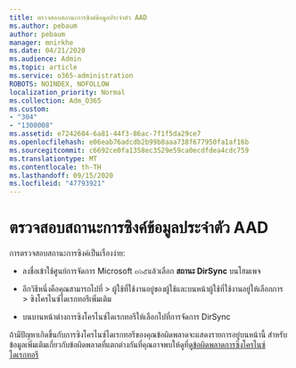```yaml
---
title: ตรวจสอบสถานะการซิงค์ข้อมูลประจำตัว AAD
ms.author: pebaum
author: pebaum
manager: mnirkhe
ms.date: 04/21/2020
ms.audience: Admin
ms.topic: article
ms.service: o365-administration
ROBOTS: NOINDEX, NOFOLLOW
localization_priority: Normal
ms.collection: Adm_O365
ms.custom:
- "304"
- "1300008"
ms.assetid: e7242604-6a81-44f3-86ac-7f1f5da29ce7
ms.openlocfilehash: e06eab76adcdb2b99b8aaa738f677950fa1af16b
ms.sourcegitcommit: c6692ce0fa1358ec3529e59ca0ecdfdea4cdc759
ms.translationtype: MT
ms.contentlocale: th-TH
ms.lasthandoff: 09/15/2020
ms.locfileid: "47793921"
---
```

# <a name="check-aad-identity-sync-status"></a>ตรวจสอบสถานะการซิงค์ข้อมูลประจำตัว AAD

การตรวจสอบสถานะการซิงค์เป็นเรื่องง่าย:
  
- ลงชื่อเข้าใช้ศูนย์การจัดการ Microsoft ๓๖๕แล้วเลือก **สถานะ DirSync** บนโฮมเพจ

- อีกวิธีหนึ่งคือคุณสามารถไปที่ \> ผู้ใช้ที่ใช้งานอยู่ของผู้ใช้และบนหน้าผู้ใช้ที่ใช้งานอยู่ให้เลือกการ \> ซิงโครไนซ์ไดเรกทอรีเพิ่มเติม

- บนบานหน้าต่างการซิงโครไนซ์ไดเรกทอรีให้เลือกไปที่การจัดการ DirSync

ถ้ามีปัญหาเกิดขึ้นกับการซิงโครไนซ์ไดเรกทอรีของคุณข้อผิดพลาดจะแสดงรายการอยู่บนหน้านี้ สำหรับข้อมูลเพิ่มเติมเกี่ยวกับข้อผิดพลาดที่แตกต่างกันที่คุณอาจพบให้ดูที่[ดูข้อผิดพลาดการซิงโครไนซ์ไดเรกทอรี](https://docs.microsoft.com//office365/enterprise/identify-directory-synchronization-errors)
  